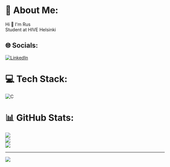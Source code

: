 # 💫 About Me:
Hi 👋 I'm Rus<br>Student at HIVE Helsinki


## 🌐 Socials:
[![LinkedIn](https://img.shields.io/badge/LinkedIn-%230077B5.svg?logo=linkedin&logoColor=white)](https://linkedin.com/in/https://www.linkedin.com/in/ruslankhakimullin/) 

# 💻 Tech Stack:
![C](https://img.shields.io/badge/c-%2300599C.svg?style=for-the-badge&logo=c&logoColor=white)
# 📊 GitHub Stats:
![](https://github-readme-stats.vercel.app/api?username=lnemenl&theme=catppuccin_mocha&hide_border=false&include_all_commits=true&count_private=true)<br/>
![](https://github-readme-streak-stats.herokuapp.com/?user=lnemenl&theme=catppuccin_mocha&hide_border=false)<br/>
![](https://github-readme-stats.vercel.app/api/top-langs/?username=lnemenl&theme=catppuccin_mocha&hide_border=false&include_all_commits=true&count_private=true&layout=compact)

---
[![](https://visitcount.itsvg.in/api?id=lnemenl&icon=5&color=12)](https://visitcount.itsvg.in)

<!-- Proudly created with GPRM ( https://gprm.itsvg.in ) -->
